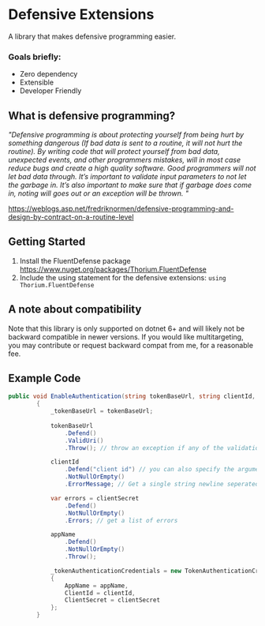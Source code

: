 # Defensive Extensions

A library that makes defensive programming easier. 

### Goals briefly: 
- Zero dependency
- Extensible
- Developer Friendly

## What is defensive programming?

_"Defensive programming is about protecting yourself from being hurt by something dangerous (If bad data is sent to a routine, it will not hurt the routine). By writing code that will protect yourself from bad data, unexpected events, and other programmers mistakes, will in most case reduce bugs and create a high quality software.
Good programmers will not let bad data through. It’s important to validate input parameters to not let the garbage in. It’s also important to make sure that if garbage does come in, noting will goes out or an exception will be thrown. "_

https://weblogs.asp.net/fredriknormen/defensive-programming-and-design-by-contract-on-a-routine-level

## Getting Started

1. Install the FluentDefense package https://www.nuget.org/packages/Thorium.FluentDefense
2. Include the using statement for the defensive extensions: `using Thorium.FluentDefense`

## A note about compatibility
Note that this library is only supported on dotnet 6+ and will likely not be backward compatible in newer versions. If you would like multitargeting, you may contribute or request backward compat from me, for a reasonable fee.

## Example Code

```csharp
public void EnableAuthentication(string tokenBaseUrl, string clientId, string clientSecret, string appName)
        {
            _tokenBaseUrl = tokenBaseUrl;
            
            tokenBaseUrl
                .Defend()
                .ValidUri()
                .Throw(); // throw an exception if any of the validations fail

            clientId
                .Defend("client id") // you can also specify the argument name
                .NotNullOrEmpty()
                .ErrorMessage; // Get a single string newline seperated list of errors.

            var errors = clientSecret
                .Defend()
                .NotNullOrEmpty()
                .Errors; // get a list of errors

            appName
                .Defend()
                .NotNullOrEmpty()
                .Throw();

            _tokenAuthenticationCredentials = new TokenAuthenticationCredentials
            {
                AppName = appName,
                ClientId = clientId,
                ClientSecret = clientSecret
            };
        }
```
